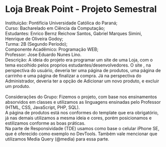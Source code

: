 # Loja Break Point - Projeto Semestral<br>

Instituição: Pontifícia Universidade Católica do Paraná;<br>
Curso: Bacharelado em Ciência da Computação;<br>
Estudantes: Enrico Bernz Reichow Santos, Gabriel Marques Simini, Henrique de Oliveira Godoy;<br>
Turma: 2B (Segundo Período);<br>
Componente Acadêmico: Programação WEB;<br>
Professor: Jose Eduardo Nunes Lino.
<br>
Descrição: A ideia do projeto era programar um site de uma Loja, com o tema escolhido pelos proprios estudantes/desenvolvedores. O site , na perspectiva do usuário, deveria ter uma página de produtos, uma página de carrinho e uma página de finalizar a compra. Já na perspectiva do Administrador, deveria ter a opção de Adicionar um novo produto, e excluir um produto.<br>
<br>
Considerações do Grupo: Fizemos o projeto, com base nos ensinamentos absorvidos em classes e utilizamos as linguagens ensinadas pelo Professor (HTML, CSS, JavaScript, PHP, SQL).<br>
A página de produtos está nos conformes do template que era obrigatório, já nas demais utilizamos a mesma ideia e cores, porém posicionamos e estilizamos conforme as boas práticas.<br>
Na parte de Responsividade (TDE) usamos como base o celular iPhone SE, que é oferecido como exemplo no DevTools. Também vale mencionar que utilizamos Media Query (@media) para essa parte.
